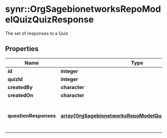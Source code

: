 # synr::OrgSagebionetworksRepoModelQuizQuizResponse

The set of responses to a Quiz

## Properties
Name | Type | Description | Notes
------------ | ------------- | ------------- | -------------
**id** | **integer** |  | [optional] 
**quizId** | **integer** |  | [optional] 
**createdBy** | **character** |  | [optional] 
**createdOn** | **character** |  | [optional] 
**questionResponses** | [**array[OrgSagebionetworksRepoModelQuizQuestionResponse]**](org.sagebionetworks.repo.model.quiz.QuestionResponse.md) | The list of responses to the questions in the Quiz | [optional] 


